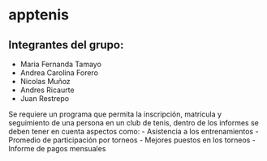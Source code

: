 # apptenis

## Integrantes del grupo:

- Maria Fernanda Tamayo
- Andrea Carolina Forero
- Nicolas Muñoz
- Andres Ricaurte
- Juan Restrepo

Se requiere un programa que permita la inscripción, matrícula y seguimiento de una persona en un club de tenis, dentro de los informes se deben tener en cuenta aspectos como: 
	- Asistencia a los entrenamientos
	- Promedio de participación por torneos
	- Mejores puestos en los torneos 
    - Informe de pagos mensuales

